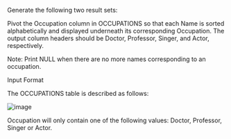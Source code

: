 Generate the following two result sets:

Pivot the Occupation column in OCCUPATIONS so that each Name is sorted alphabetically and displayed underneath its corresponding Occupation. The output column headers should be Doctor, Professor, Singer, and Actor, respectively.

Note: Print NULL when there are no more names corresponding to an occupation.

Input Format

The OCCUPATIONS table is described as follows:

![image](https://s3.amazonaws.com/hr-challenge-images/12889/1443816414-2a465532e7-1.png)

Occupation will only contain one of the following values: Doctor, Professor, Singer or Actor.

